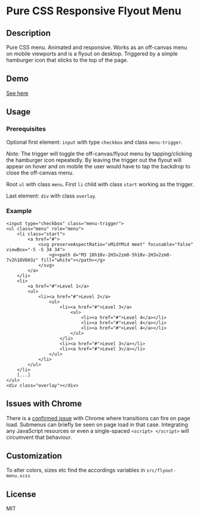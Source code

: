 # Pure CSS Responsive Flyout Menu

## Description

Pure CSS menu. Animated and responsive. Works as an
off-canvas menu on mobile viewports and is a flyout
on desktop. Triggered by a simple hamburger icon
that sticks to the top of the page.

## Demo

[See here](https://htmlpreview.github.io/?https://github.com/dneustadt/css-flyout-menu/blob/master/dist/index.html)

## Usage

### Prerequisites

Optional first element: `input` with type `checkbox` and class `menu-trigger`.

*Note:* The trigger will toggle the off-canvas/flyout menu by tapping/clicking the hamburger icon repeatedly. By leaving the trigger out
the flyout will appear on hover and on mobile the user would have to tap the backdrop to close the off-canvas menu.

Root `ul` with class `menu`. First `li` child with class `start` working as the trigger.

Last element: `div` with class `overlay`.

### Example

```
<input type="checkbox" class="menu-trigger">
<ul class="menu" role="menu">
    <li class="start">
        <a href="#">
            <svg preserveAspectRatio="xMidYMid meet" focusable="false" viewBox="-5 -5 34 34">
                <g><path d="M3 18h18v-2H3v2zm0-5h18v-2H3v2zm0-7v2h18V6H3z" fill="white"></path></g>
            </svg>
        </a>
    </li>
    <li>
        <a href="#">Level 1</a>
        <ul>
            <li><a href="#">Level 2</a>
                <ul>
                    <li><a href="#">Level 3</a>
                        <ul>
                            <li><a href="#">Level 4</a></li>
                            <li><a href="#">Level 4</a></li>
                            <li><a href="#">Level 4</a></li>
                        </ul>
                    </li>
                    <li><a href="#">Level 3</a></li>
                    <li><a href="#">Level 3</a></li>
                </ul>
            </li>
        </ul>
    </li>
    [...]
</ul>
<div class="overlay"></div>
```

## Issues with Chrome

There is a [confirmed issue](https://bugs.chromium.org/p/chromium/issues/detail?id=332189) 
with Chrome where transitions can fire on page load. Submenus can briefly be seen on page
load in that case. Integrating any JavaScript resources or even a single-spaced `<script> </script>`
will circumvent that behaviour.

## Customization

To alter colors, sizes etc find the accordings variables in `src/flyout-menu.scss`

## License

MIT